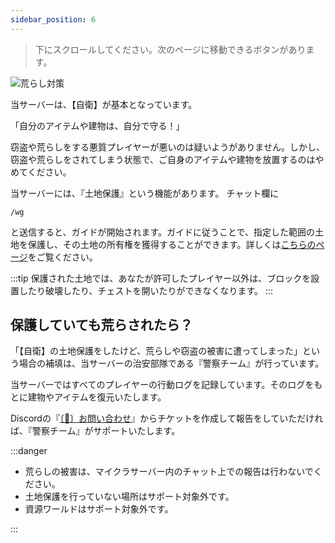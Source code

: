 ```yaml
---
sidebar_position: 6
---
```


> 下にスクロールしてください。次のページに移動できるボタンがあります。

![荒らし対策](http://guide.made-by-free.com/images/label_protect.png)

当サーバーは、【自衛】が基本となっています。

「自分のアイテムや建物は、自分で守る！」

窃盗や荒らしをする悪質プレイヤーが悪いのは疑いようがありません。しかし、窃盗や荒らしをされてしまう状態で、ご自身のアイテムや建物を放置するのはやめてください。

当サーバーには、『土地保護』という機能があります。
チャット欄に
```
/wg
```
と送信すると、ガイドが開始されます。ガイドに従うことで、指定した範囲の土地を保護し、その土地の所有権を獲得することができます。詳しくは[こちらのページ](http://made-by-free.com/worldguard)をご覧ください。

:::tip
保護された土地では、あなたが許可したプレイヤー以外は、ブロックを設置したり破壊したり、チェストを開いたりができなくなります。
:::

## 保護していても荒らされたら？

「【自衛】の土地保護をしたけど、荒らしや窃盗の被害に遭ってしまった」という場合の補填は、当サーバーの治安部隊である『警察チーム』が行っています。

当サーバーではすべてのプレイヤーの行動ログを記録しています。そのログをもとに建物やアイテムを復元いたします。

Discordの『[〔🎫〕お問い合わせ](https://discord.com/channels/960062675012964352/960064578253901854)』からチケットを作成して報告をしていただければ、『警察チーム』がサポートいたします。

:::danger

- 荒らしの被害は、マイクラサーバー内のチャット上での報告は行わないでください。
- 土地保護を行っていない場所はサポート対象外です。
- 資源ワールドはサポート対象外です。

:::